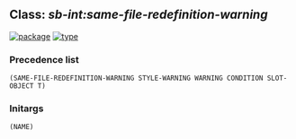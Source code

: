 ## Class: ***sb-int:same-file-redefinition-warning***
[![package](https://img.shields.io/badge/Package-SB--INT-5f9ea0.svg?style=social&colorA=999999)](../) [![type](https://img.shields.io/badge/Type-Class-5f9ea0.svg?style=social&colorA=999999)](../#class) 
### Precedence list
```
(SAME-FILE-REDEFINITION-WARNING STYLE-WARNING WARNING CONDITION SLOT-OBJECT T)
```
### Initargs
```
(NAME)
```
